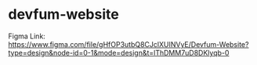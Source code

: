 # devfum-website
Figma Link: https://www.figma.com/file/gHfOP3utbQ8CJclXUINVyE/Devfum-Website?type=design&node-id=0-1&mode=design&t=lThDMM7uD8DKlyqb-0 
